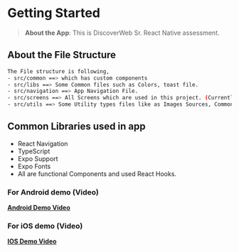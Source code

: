 # Getting Started

> **About the App**: This is DiscoverWeb Sr. React Native assessment.

## About the File Structure

```bash
The File structure is following,
- src/common ==> which has custom components
- src/libs ==> Some Common files such as Colors, toast file.
- src/navigation ==> App Navigation File.
- src/screens ==> All Screens which are used in this project. (Currently Splash, Home Screens only.)
- src/utils ==> Some Utility types files like as Images Sources, Common Methods etc.
```

## Common Libraries used in app

- React Navigation
- TypeScript
- Expo Support 
- Expo Fonts
- All are functional Components and used React Hooks.

### For Android demo (Video)

[**Android Demo Video**](https://drive.google.com/file/d/1sx8Ko_jxh2Y66zw3Ot_IcQGJwbPiSXik/view?usp=sharing)

### For iOS demo (Video)

[**IOS Demo Video**](https://drive.google.com/file/d/1xD-5dpWSFc1e2XbsRwrPyGmbCnl96Ues/view?usp=sharing)

